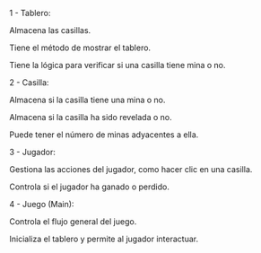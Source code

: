 1 - Tablero:

Almacena las casillas.

Tiene el método de mostrar el tablero.

Tiene la lógica para verificar si una casilla tiene mina o no.

2 - Casilla:

Almacena si la casilla tiene una mina o no.

Almacena si la casilla ha sido revelada o no.

Puede tener el número de minas adyacentes a ella.

3 - Jugador:

Gestiona las acciones del jugador, como hacer clic en una casilla.

Controla si el jugador ha ganado o perdido.

4 - Juego (Main):

Controla el flujo general del juego.

Inicializa el tablero y permite al jugador interactuar.

